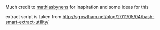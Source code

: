 Much credit to [mathiasbynens](https://github.com/mathiasbynens/dotfiles) for inspiration and some ideas for this

extract script is taken from http://sgowtham.net/blog/2011/05/04/bash-smart-extract-utility/
